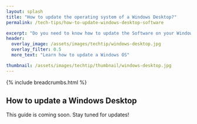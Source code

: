 ```yaml
---
layout: splash 
title: "How to update the operating system of a Windows Desktop?"
permalink: /tech-tips/how-to-update-windows-desktop-software

excerpt: "Do you need to know how to update the Software on your Windows Desktop? This guide will walk you through the upgrade process so that you can take the 'DIY approach' and perform any future Windows OS Software upgrades on your Windows Desktop by yourself."
header:
  overlay_image: /assets/images/techtip/windows-desktop.jpg
  overlay_filter: 0.5 
  more_text: "Learn how to update a Windows OS"

thumbnail: /assets/images/techtip/thumbnail/windows-desktop.jpg
---
```


{% include breadcrumbs.html %}

## How to update a Windows Desktop
This guide is coming soon. Stay tuned for updates!